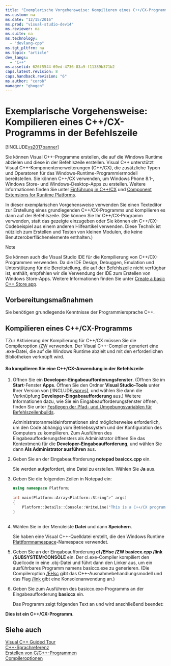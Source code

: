 ```yaml
---
title: "Exemplarische Vorgehensweise: Kompilieren eines C++/CX-Programms in der Befehlszeile"
ms.custom: na
ms.date: "12/15/2016"
ms.prod: "visual-studio-dev14"
ms.reviewer: na
ms.suite: na
ms.technology: 
  - "devlang-cpp"
ms.tgt_pltfrm: na
ms.topic: "article"
dev_langs: 
  - "C++"
ms.assetid: 626f5544-69ed-4736-83a9-f11389b371b2
caps.latest.revision: 8
caps.handback.revision: "6"
ms.author: "corob"
manager: "ghogen"
---
```

# Exemplarische Vorgehensweise: Kompilieren eines C++/CX-Programms in der Befehlszeile
[!INCLUDE[vs2017banner](../assembler/inline/includes/vs2017banner.md)]

Sie können Visual C\+\+\-Programme erstellen, die auf die Windows Runtime abzielen und diese in der Befehlszeile erstellen.  Visual C\+\+ unterstützt Visual C\+\+\-Komponentenerweiterungen \(C\+\+\/CX\), die zusätzliche Typen und Operatoren für das Windows\-Runtime\-Programmiermodell bereitstellen.  Sie können C\+\+\/CX verwenden, um Windows Phone 8.1\-, Windows Store\- und Windows\-Desktop\-Apps zu erstellen.  Weitere Informationen finden Sie unter [Einführung in C\+\+\/CX](http://msdn.microsoft.com/magazine/dn166929.aspx) und [Component Extensions for Runtime Platforms](../windows/component-extensions-for-runtime-platforms.md).  
  
 In dieser exemplarischen Vorgehensweise verwenden Sie einen Texteditor zur Erstellung eines grundlegenden C\+\+\/CX\-Programms und kompilieren es dann auf der Befehlszeile.  \(Sie können Sie Ihr C\+\+\/CX\-Programm verwenden, statt das gezeigte einzugeben oder Sie können ein C\+\+\/CX\-Codebeispiel aus einem anderen Hilfeartikel verwenden.  Diese Technik ist nützlich zum Erstellen und Testen von kleinen Modulen, die keine Benutzeroberflächenelemente enthalten.\)  
  
> [!NOTE]
>  Sie können auch die Visual Studio IDE für die Kompilierung von C\+\+\/CX\-Programmen verwenden.  Da die IDE Design, Debuggen, Emulation und Unterstützung für die Bereitstellung, die auf der Befehlszeile nicht verfügbar ist, enthält, empfehlen wir die Verwendung der IDE zum Erstellen von Windows Store\-Apps.  Weitere Informationen finden Sie unter [Create a basic C\+\+ Store app](http://msdn.microsoft.com/library/windows/apps/dn263168).  
  
## Vorbereitungsmaßnahmen  
 Sie benötigen grundlegende Kenntnisse der Programmiersprache C\+\+.  
  
## Kompilieren eines C\+\+\/CX\-Programms  
 TZur Aktivierung der Kompilierung für C\+\+\/CX müssen Sie die Compileroption [\/ZW](../build/reference/zw-windows-runtime-compilation.md) verwenden.  Der Visual C\+\+\-Compiler generiert eine .exe\-Datei, die auf die Windows Runtime abzielt und mit den erforderlichen Bibliotheken verknüpft wird.  
  
#### So kompilieren Sie eine C\+\+\/CX\-Anwendung in der Befehlszeile  
  
1.  Öffnen Sie ein **Developer\-Eingabeaufforderungsfenster**.  \(Öffnen Sie im **Start**\-Fenster **Apps**.  Öffnen Sie den Ordner **Visual Studio\-Tools** unter Ihrer Version von [!INCLUDE[vsprvs](../assembler/masm/includes/vsprvs_md.md)], und wählen Sie dann die Verknüpfung **Developer\-Eingabeaufforderung** aus.\) Weitere Informationen dazu, wie Sie ein Eingabeaufforderungsfenster öffnen, finden Sie unter [Festlegen der Pfad\- und Umgebungsvariablen für Befehlszeilenbuilds](../build/setting-the-path-and-environment-variables-for-command-line-builds.md).  
  
     Administratoranmeldeinformationen sind möglicherweise erforderlich, um den Code abhängig vom Betriebssystem und der Konfiguration des Computers zu kompilieren.  Zum Ausführen des Eingabeaufforderungsfensters als Administrator öffnen Sie das Kontextmenü für die **Developer\-Eingabeaufforderung**, und wählen Sie dann **Als Administrator ausführen** aus.  
  
2.  Geben Sie an der Eingabeaufforderung **notepad basiccx.cpp** ein.  
  
     Sie werden aufgefordert, eine Datei zu erstellen. Wählen Sie **Ja** aus.  
  
3.  Geben Sie die folgenden Zeilen in Notepad ein:  
  
    ```cpp  
    using namespace Platform;  
  
    int main(Platform::Array<Platform::String^>^ args)  
    {  
        Platform::Details::Console::WriteLine("This is a C++/CX program.");  
    }  
  
    ```  
  
4.  Wählen Sie in der Menüleiste **Datei** und dann **Speichern**.  
  
     Sie haben eine Visual C\+\+\-Quelldatei erstellt, die den Windows Runtime [Plattformnamespace](../Topic/Platform%20namespace%20\(C++-CX\).md)\-Namespace verwendet.  
  
5.  Geben Sie an der Eingabeaufforderung **cl \/EHsc \/ZW basiccx.cpp \/link \/SUBSYSTEM:CONSOLE** ein.  Der cl.exe\-Compiler kompiliert den Quellcode in eine .obj\-Datei und führt dann den Linker aus, um ein ausführbares Programm namens basiccx.exe zu generieren.  \(Die Compileroption [\/EHsc](../build/reference/eh-exception-handling-model.md) gibt das C\+\+\-Ausnahmebehandlungsmodell und das Flag [\/link](../build/reference/link-pass-options-to-linker.md) gibt eine Konsolenanwendung an.\)  
  
6.  Geben Sie zum Ausführen des basiccx.exe\-Programms an der Eingabeaufforderung **basiccx** ein.  
  
     Das Programm zeigt folgenden Text an und wird anschließend beendet:  
  
  **Dies ist ein C\+\+\/CX\-Programm.**  
  
## Siehe auch  
 [Visual C\+\+ Guided Tour](assetId:///499cb66f-7df1-45d6-8b6b-33d94fd1f17c)   
 [C\+\+\-Sprachreferenz](../cpp/cpp-language-reference.md)   
 [Erstellen von C\/C\+\+\-Programmen](../build/building-c-cpp-programs.md)   
 [Compileroptionen](../build/reference/compiler-options.md)